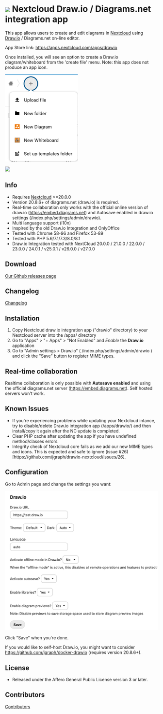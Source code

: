 # ![](screenshots/icon.png) Nextcloud Draw.io / Diagrams.net integration app

This app allows users to create and edit diagrams in [Nextcloud](https://nextcloud.com) using [Draw.io](https://app.diagrams.net) / Diagrams.net on-line editor.

App Store link: https://apps.nextcloud.com/apps/drawio

Once installed, you will see an option to create a Draw.io diagram/whiteboard from the 'create file' menu.  Note: this app does not produce an app icon.

![](screenshots/drawio_add.png)

![](screenshots/drawio_integration.png)


## Info ##
- Requires [Nextcloud](https://nextcloud.com) >=20.0.0
- Version 20.8.6+ of diagrams.net (draw.io) is required.
- Real-time collaboration only works with the official online version of draw.io (https://embed.diagrams.net) and Autosave enabled in draw.io settings (/index.php/settings/admin/drawio).
- Multi language support (l10n)
- Inspired by the old Draw.io Integration and OnlyOffice
- Tested with Chrome 58-96 and Firefox 53-89
- Tested with PHP 5.6/7.1/7.3/8.0/8.1
- Draw.io Integration tested with NextCloud 20.0.0 / 21.0.0 / 22.0.0 / 23.0.0 / 24.0.1 / v25.0.1 / v26.0.0 / v27.0.0
  
## Download ##

[Our Github releases page](https://github.com/jgraph/drawio-nextcloud/releases)

## Changelog ##

[Changelog](https://github.com/jgraph/drawio-nextcloud/blob/release/drawio/CHANGELOG.md)

## Installation ##
1. Copy Nextcloud draw.io integration app ("drawio" directory) to your Nextcloud server into the /apps/ directory
2. Go to "Apps" > "+ Apps" > "Not Enabled" and _Enable_ the **Draw.io** application
3. Go to "Admin settings > Draw.io" ( /index.php/settings/admin/drawio ) and click the "Save" button to register MIME types.

## Real-time collaboration ##

Realtime collaboration is only possible with **Autosave enabled** and using the official diagrams.net server (https://embed.diagrams.net). Self hosted servers won't work.

## Known Issues ##
- If you're experiencing problems while updating your Nextcloud intance, try to disable/delete Draw.io integration app (/apps/drawio/) and then install/copy it again after the NC update is completed.
- Clear PHP cache after updating the app if you have undefined method/classes errors.
- Integrity check of Nextcloud core fails as we add our new MIME types and icons. This is expected and safe to ignore (issue #26)[https://github.com/jgraph/drawio-nextcloud/issues/26].

## Configuration ##
Go to Admin page and change the settings you want:

![](screenshots/drawio_admin.png)

Click "Save" when you're done.

If you would like to self-host Draw.io, you might want to consider https://github.com/jgraph/docker-drawio (requires version 20.8.6+).


## License ##
- Released under the Affero General Public License version 3 or later.

## Contributors ##

[Contributors](https://github.com/jgraph/drawio-nextcloud/graphs/contributors)
